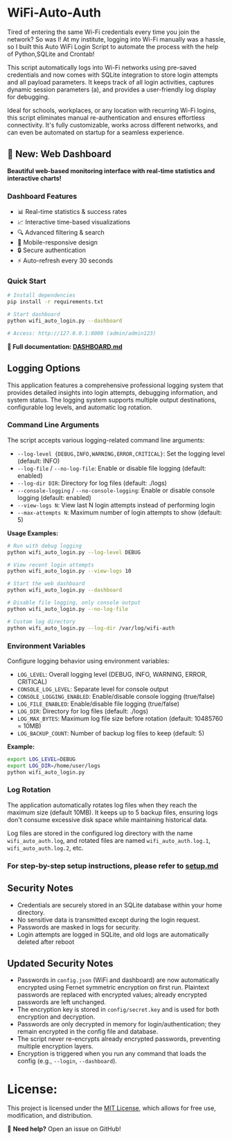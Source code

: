 # **WiFi-Auto-Auth**
Tired of entering the same Wi-Fi credentials every time you join the network? So was I! At my institute, logging into Wi-Fi manually was a hassle, so I built this Auto WiFi Login Script to automate the process with the help of Python,SQLite and Crontab!

This script automatically logs into Wi-Fi networks using pre-saved credentials and now comes with SQLite integration to store login attempts and all payload parameters. It keeps track of all login activities, captures dynamic session parameters (a), and provides a user-friendly log display for debugging.

Ideal for schools, workplaces, or any location with recurring Wi-Fi logins, this script eliminates manual re-authentication and ensures effortless connectivity. It's fully customizable, works across different networks, and can even be automated on startup for a seamless experience.

## **🚀 New: Web Dashboard**

**Beautiful web-based monitoring interface with real-time statistics and interactive charts!**

### **Dashboard Features**
- 📊 Real-time statistics & success rates
- 📈 Interactive time-based visualizations  
- 🔍 Advanced filtering & search
- 📱 Mobile-responsive design
- 🔒 Secure authentication
- ⚡ Auto-refresh every 30 seconds

### **Quick Start**
```bash
# Install dependencies
pip install -r requirements.txt

# Start dashboard
python wifi_auto_login.py --dashboard

# Access: http://127.0.0.1:8000 (admin/admin123)
```

**📖 Full documentation: [DASHBOARD.md](DASHBOARD.md)**

## **Logging Options**

This application features a comprehensive professional logging system that provides detailed insights into login attempts, debugging information, and system status. The logging system supports multiple output destinations, configurable log levels, and automatic log rotation.

### **Command Line Arguments**

The script accepts various logging-related command line arguments:

- `--log-level {DEBUG,INFO,WARNING,ERROR,CRITICAL}`: Set the logging level (default: INFO)
- `--log-file` / `--no-log-file`: Enable or disable file logging (default: enabled)
- `--log-dir DIR`: Directory for log files (default: ./logs)
- `--console-logging` / `--no-console-logging`: Enable or disable console logging (default: enabled)
- `--view-logs N`: View last N login attempts instead of performing login
- `--max-attempts N`: Maximum number of login attempts to show (default: 5)

**Usage Examples:**

```bash
# Run with debug logging
python wifi_auto_login.py --log-level DEBUG

# View recent login attempts
python wifi_auto_login.py --view-logs 10

# Start the web dashboard
python wifi_auto_login.py --dashboard

# Disable file logging, only console output
python wifi_auto_login.py --no-log-file

# Custom log directory
python wifi_auto_login.py --log-dir /var/log/wifi-auth
```

### **Environment Variables**

Configure logging behavior using environment variables:

- `LOG_LEVEL`: Overall logging level (DEBUG, INFO, WARNING, ERROR, CRITICAL)
- `CONSOLE_LOG_LEVEL`: Separate level for console output
- `CONSOLE_LOGGING_ENABLED`: Enable/disable console logging (true/false)
- `LOG_FILE_ENABLED`: Enable/disable file logging (true/false)
- `LOG_DIR`: Directory for log files (default: ./logs)
- `LOG_MAX_BYTES`: Maximum log file size before rotation (default: 10485760 = 10MB)
- `LOG_BACKUP_COUNT`: Number of backup log files to keep (default: 5)

**Example:**

```bash
export LOG_LEVEL=DEBUG
export LOG_DIR=/home/user/logs
python wifi_auto_login.py
```

### **Log Rotation**

The application automatically rotates log files when they reach the maximum size (default 10MB). It keeps up to 5 backup files, ensuring logs don't consume excessive disk space while maintaining historical data.

Log files are stored in the configured log directory with the name `wifi_auto_auth.log`, and rotated files are named `wifi_auto_auth.log.1`, `wifi_auto_auth.log.2`, etc.

### **For step-by-step setup instructions, please refer to [setup.md](https://github.com/01bps/WiFi-Auto-Auth/blob/main/setup.md)**


## **Security Notes**
- Credentials are securely stored in an SQLite database within your home directory.
- No sensitive data is transmitted except during the login request.
- Passwords are masked in logs for security.
- Login attempts are logged in SQLite, and old logs are automatically deleted after reboot

## **Updated Security Notes**

- Passwords in `config.json` (WiFi and dashboard) are now automatically encrypted using Fernet symmetric encryption on first run. Plaintext passwords are replaced with encrypted values; already encrypted passwords are left unchanged.
- The encryption key is stored in `config/secret.key` and is used for both encryption and decryption.
- Passwords are only decrypted in memory for login/authentication; they remain encrypted in the config file and database.
- The script never re-encrypts already encrypted passwords, preventing multiple encryption layers.
- Encryption is triggered when you run any command that loads the config (e.g., `--login`, `--dashboard`).


# **License:**
   This project is licensed under the [MIT License](LICENSE), which allows for free use, modification, and distribution.

🔧 **Need help?** Open an issue on GitHub!
